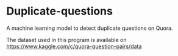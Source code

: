 # Duplicate-questions
A machine learning model to detect duplicate questions on Quora.

The dataset used in this program is available on https://www.kaggle.com/c/quora-question-pairs/data
